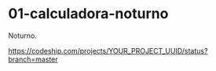 # 01-calculadora-noturno
Noturno.


https://codeship.com/projects/YOUR_PROJECT_UUID/status?branch=master
